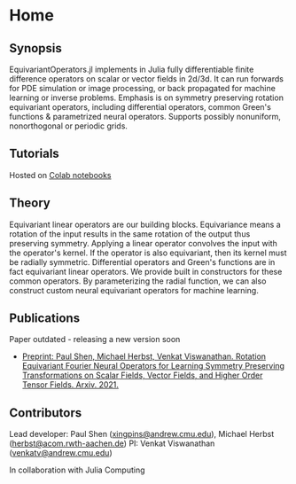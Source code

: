 # Home

## Synopsis

EquivariantOperators.jl implements in Julia fully differentiable finite difference operators on scalar or vector fields in 2d/3d. It can run forwards for PDE simulation or image processing, or back propagated for machine learning or inverse problems. Emphasis is on symmetry preserving rotation equivariant operators, including differential operators, common Green's functions & parametrized neural operators. Supports possibly nonuniform, nonorthogonal or periodic grids.

## Tutorials

Hosted on [Colab notebooks](https://colab.research.google.com/drive/17JZEdK6aALxvn0JPBJEHGeK2nO1hPnhQ?usp=sharing)

## Theory

Equivariant linear operators are our building blocks. Equivariance means a rotation of the input results in the same rotation of the output thus preserving symmetry. Applying a linear operator convolves the input with the operator's kernel. If the operator is also equivariant, then its kernel must be radially symmetric. Differential operators and Green's functions are in fact equivariant linear operators. We provide built in constructors for these common operators. By parameterizing the radial function, we can also construct custom neural equivariant operators for machine learning.

## Publications

Paper outdated - releasing a new version soon

- [Preprint: Paul Shen, Michael Herbst, Venkat Viswanathan. Rotation Equivariant Fourier Neural Operators for Learning Symmetry Preserving Transformations on Scalar Fields, Vector Fields, and Higher Order Tensor Fields. Arxiv. 2021.](https://arxiv.org/abs/2108.09541)

## Contributors

Lead developer: Paul Shen (xingpins@andrew.cmu.edu), Michael Herbst (herbst@acom.rwth-aachen.de)
PI: Venkat Viswanathan (venkatv@andrew.cmu.edu)

In collaboration with Julia Computing
